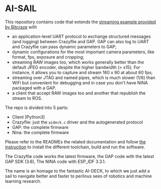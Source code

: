 AI-SAIL
=======

This repository contains code that extends the [streaming example provided by Bitcraze](https://github.com/bitcraze/AIdeck_examples) with
  - an application-level UART protocol to exchange structured messages (and logging) between Crazyflie and GAP. GAP can also log to UART and Crazyflie can pass dynamic parameters to GAP;
  - dynamic configurations for the most important camera parameters, like format, fps, exposure and cropping;
  - streaming RAW images too, which works generally better than the default JPEG encoder, despite the higher bandwidth (> x15). For instance, it allows you to capture and stream 160 x 90 at about 60 fps;
  - streaming over JTAG and named pipes, which is much slower (1/6) than WiFi but convenient for debugging and in case you don't have NINA packaged with a GAP.
  - a client that accept RAW images too and another that republish the stream to ROS.

The repo is divided into 5 parts:
- Client [Python3]
- Crazyflie: just the `aideck.c` driver and the autogenerated protocol
- GAP: the complete firmware
- Nina: the complete firmware

Please refer to the READMEs the related documentation and follow [the instruction](https://github.com/bitcraze/AIdeck_examples) to install the different toolchain, build and run the software.

The Crazyflie code works the latest firmware, the GAP code with the latest GAP SDK (3.6),
The NINA code with ESP_IDF 3.3.1.


The name is an homage to the fantastic AI-DECK, to which we just add a sail to navigate better and faster to perilous sees of robotics and machine learning research.
